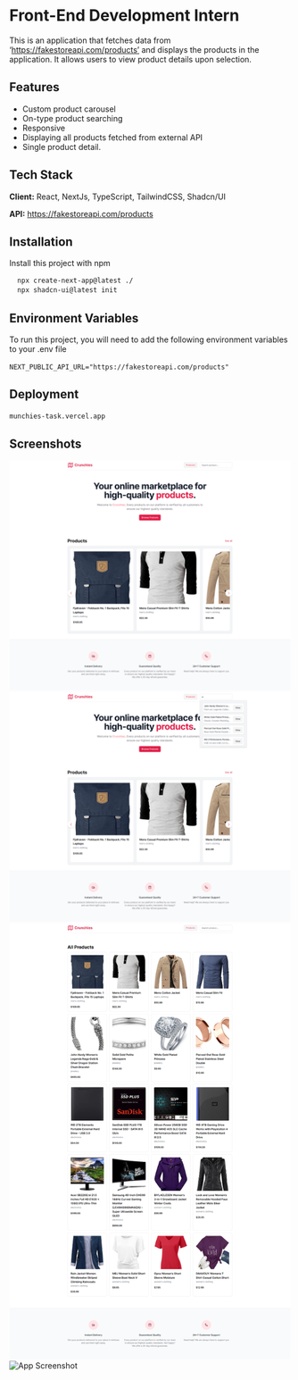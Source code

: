 # Front-End Development Intern

This is an application that fetches data from ‘https://fakestoreapi.com/products’ and displays the products in the application. It allows users to view product details upon selection.

## Features

- Custom product carousel
- On-type product searching
- Responsive
- Displaying all products fetched from external API
- Single product detail.

## Tech Stack

**Client:** React, NextJs, TypeScript, TailwindCSS, Shadcn/UI

**API:** https://fakestoreapi.com/products

## Installation

Install this project with npm

```bash
  npx create-next-app@latest ./
  npx shadcn-ui@latest init
```

## Environment Variables

To run this project, you will need to add the following environment variables to your .env file

`NEXT_PUBLIC_API_URL="https://fakestoreapi.com/products"`

## Deployment

```bash
munchies-task.vercel.app
```

## Screenshots

![App Screenshot](screencapture-localhost-3000-2023-12-26-04_24_31.png)
![App Screenshot](screencapture-localhost-3000-2023-12-26-04_24_50.png)
![App Screenshot](screencapture-localhost-3000-products-2023-12-26-04_25_30.png)
![App Screenshot](https://ibb.co/7jT08hV)
